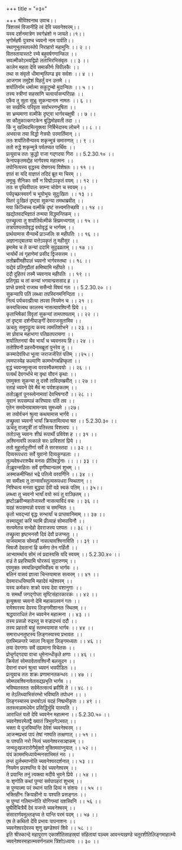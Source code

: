 +++
title = "०३०"

+++
श्रीविश्वनाथ उवाच।।  
त्रिंशत्तमं विजानीहि त्वं देवि च्यवनेश्वरम्।।  
यस्य दर्शनमात्रेण स्वर्गभ्रंशो न जायते।।१।।  
भृगोर्महर्षेः पुत्रश्च च्यवनो नाम पार्वति।।  
स्थाणुभूतस्तपस्तेपे निराहारो महामुनिः ।। २ ।।  
वितस्तायास्तटे रम्ये बहुवर्षगणान्किल ।।  
सवल्मीकोऽभवद्विप्रो लताभिरभिसंवृतः ।। ३ ।।  
कालेन महता देवि समाकीर्णः पिपीलकैः ।।  
तथा स संवृतो धीमान्मृत्पिण्ड इव सर्वशः ।। ४ ।।  
आजगाम तमुद्देशं विहर्तुं वन उत्तमे ।।  
शर्यातिर्नाम धर्मात्मा सकुटुम्बो मुदान्वितः ।। ५ ।।  
तस्य स्त्रीणां सहस्राणि चत्वार्यासन्परिग्रहः ।।  
एकैव तु सुता सुभ्रूः सुकन्यानाम नामतः ।। ६ ।।  
सा सखीभिः परिवृता सर्वाभरणभूषिता ।।  
सा भ्रम्यमाणा वल्मीके दृष्ट्वा भार्गवचक्षुषी ।। ७ ।।  
सा कौतुकात्कण्टकेन बुद्धिमोहवती तदा ।।  
किं नु खल्विदमित्युक्त्वा निर्बिभेदास्य लोचने ।। ८ ।।  
अभवत्स तया विद्धो नेत्रयोः परमार्तिमान् ।।  
ततः शर्यातिसैन्यस्य शकृन्मूत्रं समारुणत् ।। ९ ।।  
ततो रुद्धे शकृन्मूत्रे पर्यतप्यत पार्थिवः ।।  
प्रत्युवाच ततः क्रुद्धो राजा गद्गदया गिरा ।। 5.2.30.१० ।।  
केनापकृतमद्येह भार्गवस्य महात्मनः ।।  
तपोनित्यस्य वृद्धस्य रोषणस्य विशेषतः ।। ११ ।।  
ज्ञातं वा यदि वाज्ञातं तदिदं ब्रूत मा चिरम् ।।  
तमूचुः सैनिकाः सर्वे न विद्मोऽपकृतं वयम् ।। १२ ।।  
ततः स पृथिवीपालः साम्ना चोग्रेण च स्वयम् ।।  
पर्यपृच्छत्स्ववर्ग च भूयोभूयः सुदुःखितः ।। १३ ।।  
पितरं दुःखितं दृष्ट्वा सुकन्या तमथाब्रवीत् ।।  
मया किञ्चिच्च वल्मीके दृष्टं सत्त्वमतिच्छवि ।। १४ ।।  
खद्योतवदभिज्ञातं तन्मया विद्धमन्तिकम् ।।  
एतच्छ्रुत्वा तु शर्यातिर्वल्मीकं क्षिप्रमभ्यगात् ।। १५ ।।  
तत्रापश्यत्तपोवृद्धं वयोवृद्धं च भार्गवम् ।।  
प्रार्थयामास सैन्यार्थे प्राञ्जलिः स महीपतिः ।। १६ ।।  
अज्ञानाद्बालया यत्तेऽपकृतं तु महीसुर ।।  
इमामेव च ते कन्यां ददामि सुदृढव्रताम् ।। १७ ।।  
भार्यार्थे त्वं गृहाणेमां प्रसीद द्विजसत्तम ।।  
ततोब्रवीमहीपालं च्यवनो भार्गवस्तथा ।। १८ ।।  
यद्येवं प्रतिगृह्यैतां क्षमिष्यामि महीपते ।।  
ददौ दुहितरं तस्मै च्यवनाय महीपतिः ।। १९ ।।  
प्रतिगृह्य च तां कन्यां भगवान्प्रससाद ह ।।  
प्राप्ते प्रसादे राजाथ ससैन्यो विषयं गतः ।। 5.2.30.२० ।।  
सुकन्यापि पतिं लब्ध्वा तपस्विनमनिन्दिता ।।  
नित्यं पर्यचरत्प्रीत्या तपसा नियमेन च ।। २१ ।।  
कस्यचित्त्वथ कालस्य नासत्यावश्विनौ प्रिये ।।  
कृताभिषेकां विवृतां सुकन्यां तामपश्यताम् ।। २२ ।।  
तां दृष्ट्वा दर्शनीयाङ्गीं देवराजसुतामिव ।।  
ऊचतुः समुपद्रुत्य कस्य त्वमतिशोभने ।। २३ ।।  
सा प्रोवाच महाभागा पतिव्रतपरायणा ।।  
शर्यातितनयां चैव भार्यां च च्यवनस्य हि।। २४ ।।  
ततोश्विनौ प्रहस्यैनामब्रूतां पुनरेव तु ।।  
कस्मादेवंविधा भूत्वा जराजर्जरितं पतिम् ।।२५।।  
त्वमपास्येह कल्याणि कामभोगबहिष्कृता ।।  
वृद्धं च्यवनमुत्सृज्य वरयस्वैकमावयोः ।। २६ ।।  
पत्यर्थं देवगर्भाभे मा वृथा यौवनं कृथाः ।।  
एवमुक्ता सुकन्या तु दस्रौ ताविदमब्रवीत् ।। २७ ।।  
रताहं च्यवने देवे मैवं मा पर्यशङ्कतम् ।।  
ततोऽब्रूतां पुनस्त्वेनामावां देवभिषग्वरौ ।। २८ ।।  
युवानं रूपसम्पन्नं करिष्यावः पतिं तव ।।  
एतेन समयेनावामामन्त्रय सुमध्यमे ।।२७।  
सा तयोर्वचनं श्रुत्वा कथयामास भार्गवे ।।  
तच्छ्रुत्वा च्यवनो भार्यां क्रियतामित्यभा षत ।। 5.2.30.३० ।।  
ऊचतू राजपुत्रीं तां पतिस्तव विशत्वपः ।।  
ततोऽप्सु च्यवनः शीघ्रं रूपार्थी प्रविवेश ह ।। ३१ ।।  
अश्विनावपि तत्काले सरः प्राविशतां प्रिये ।।  
ततो मुहूर्त्तादुत्तीर्णा सर्वे ते सरसस्तदा ।। ३२ ।।  
दिव्यरूपधराः सर्वे युवानो दिव्यकुण्डलाः ।।  
तुल्यवेषधराश्चैव मनसः प्रीतिवर्द्धनाः ।। ।। ३३ ।।  
तेऽब्रुवन्सहिताः सर्वे वृणीष्वान्यतमं शुभम् ।।  
अस्माकमीप्सितं भद्रे पतित्वे वरवर्णिनि ।। ३४ ।।  
सा समीक्ष्य तु तान्सर्वांस्तुल्यरूपधरा न्स्थितान् ।।  
निश्चित्य मनसा बुद्ध्या देवी वव्रे स्वकं पतिम् ।। ३५।।  
लब्ध्वा तु च्यवनो भार्यां वयो रूपं तु वाञ्छितम् ।।  
हृष्टोऽब्रवीन्महातेजास्तौ नासत्याविदं वचः ।। ३६ ।।  
यदहं रूपसम्पन्नो वयसा च समन्वितः ।।  
कृतो भवद्भ्यां वृद्धः सन्भार्यां च प्राप्तवानिमाम् ।। ३७ ।।  
तस्माद्युवां करि ष्यामि प्रीत्याहं सोमपायिनौ ।।  
सत्यमेतन्न सन्देहो देवराजस्य पश्यतः ।। ३८ ।।  
तच्छ्रुत्वा हृष्टमनसौ दिवं देवौ प्रजग्मतुः ।।  
याजयामास सोमार्हौ नासत्यावश्विनाविति ।। ३९ ।।  
भिषजौ देवतानां हि कर्मणा तेन गर्हितौ ।।  
आभ्यामर्थाय सोमं त्वं प्रदास्यसि यदि स्वयम् ।। 5.2.30.४० ।।  
वज्रं ते प्रहरिष्यामि घोररूपं सुदारुणम् ।।  
एवमुक्तः स्मयन्निन्द्रमभिवीक्ष्य स भार्गवः ।।  
बलिनं वासवं ज्ञात्वा चिन्तयामास सत्वरम् ।। ४१ ।।  
देवमाराधयिष्यामि महादेवं महेश्वरम् ।।  
यस्य कर्मकरः शक्रो यस्य देवा वशानुगाः ।।  
यः समर्थो जगद्गोप्ता सृष्टिसंहारकारकः ।। ४२ ।।  
इत्युक्त्वा च्यवनो देवि महाकालवनं गतः ।।  
रामेश्वरस्य देवस्य लिङ्गमीशानतः स्थितम् ।।  
श्रद्धयाराधितं तेन च्यवनेन महात्मना ।। ४३ ।।  
तस्य प्रसन्नो रुद्रस्तु स वज्रादभयं ददौ ।।  
तस्य प्रहरतो बाहुं स्तम्भयामास भार्गवः ।। ४४ ।।  
समाराधनतुष्टस्य लिङ्गस्यास्य प्रभावतः ।।  
एतस्मिन्नन्तरे ज्वाला निःसृता लिङ्गमध्यतः ।। ४६ ।।  
तया देवगणाः सर्वे दह्यमाना विचेतसः ।।  
प्रोचुर्गद्गदया वाचा धूमेनान्धीकृते क्षणाः ।। ४६ ।।  
क्रियेतां सोमपावेतावश्विनौ बलसूदन ।।  
देवानां वचनं श्रुत्वा च्यवनं भयपीडितः ।।  
प्रत्युवाच ततः शक्रः प्रणामानतकन्धरः ।। ४७ ।।  
सोमपावश्विनावेतावद्यप्रभृति भार्गव ।।  
भविष्यतस्ततः सर्वमेतत्सत्यं ब्रवीमि ते ।। ४८ ।।  
मा तेऽतिथ्याभिसंरम्भो भविष्यति तपोधन ।। ।  
लिङ्गस्यास्य प्रभावोऽयं यदहं निष्प्रभीकृतः ।। ४९ ।।  
ततस्त्वन्नामधेयेन प्रसिद्धिर्भुवि यास्यति ।।  
आराधितं यतो देवि च्यवनेन महात्मना ।। 5.2.30.५० ।।  
च्यवनेश्वरमेतद्वै ख्यातं त्रिभुवनेऽभवत् ।।  
भक्ता ये पूजयिष्यन्ति देवेशं च्यवनेश्वरम् ।।  
आजन्मप्रभवं पापं तेषां नश्यति तत्क्षणात् ।। ५१ ।।  
यः पश्यति नरो नित्यं च्यवनेश्वरसञ्ज्ञकम् ।।  
जन्मदुःखजरारोगैर्मुक्तो मुक्तिमवाप्नुयात् ।। ५२ ।।  
यंयं काममभिध्यायेन्मनसाभिमतं नरः ।।  
तन्तं दुर्लभमाप्नोति च्यवनेश्वरदर्शनात् ।। ५३ ।।  
नियमेन प्रपश्यन्ति ये देवं च्यवनेश्वरम् ।।  
ते प्रयान्ति तनुं त्यक्त्वा मदीये भुवने प्रिये ।। ५४ ।।  
यः शृणोति कथां पुण्यां सर्वपापहरां शुभाम् ।।  
स पुण्यात्मा परं स्थानं याति दिव्यं न संशयः ।। ५५ ।।  
भक्तिहीनः क्रियाहीनो यः पश्यति प्रसङ्गतः ।।  
स पुण्यां गतिमाप्नोति योगिगम्यां यशस्विनि ।। ५६ ।।  
पुष्पैर्विचित्रैर्ये देवं यजन्ते च्यवनेश्वरम् ।।  
संसारार्णवमुल्लङ्घ्य ते यान्ति परमं पदम् ।। ५७ ।।  
एष ते कथितो देवि प्रभावः पापनाशनः ।।  
च्यवनेश्वरदेवस्य शृणु खण्डेश्वरं शिवे ।। ५८ ।।  
इति श्रीस्कान्दे महापुराण एकाशीतिसाहस्र्यां संहितायां पञ्चम आवन्त्यखण्डे चतुरशीतिलिङ्गमाहात्म्ये च्यवनेश्वरमाहात्म्यवर्णनन्नाम त्रिंशोऽध्यायः ।। ३० ।।